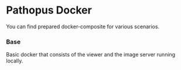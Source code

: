 # Pathopus Docker

You can find prepared docker-composite for various scenarios.

### Base
Basic docker that consists of the viewer and the image server running locally.